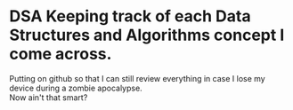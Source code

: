 # DSA Keeping track of each Data Structures and Algorithms concept I come across. </br>
Putting on github so that I can still review everything in case I lose my device during a zombie apocalypse. </br>
Now ain't that smart?
